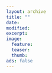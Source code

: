 ```yaml
---
layout: archive
title: ""
date: 
modified:
excerpt:
image:
  feature:
  teaser:
  thumb:
ads: false
---
```


